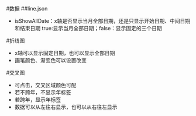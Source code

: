 #数据
##line.json
  - isShowAllDate：x轴是否显示当月全部日期，还是只显示开始日期、中间日期和结束日期 true:显示当月全部日期；false：显示固定的三个日期
  
  
#折线图
- x轴可以显示固定日期，也可以显示全部日期
- 画笔颜色、渐变色可以设置改变

#交叉图
- 可点击，交叉区域颜色可配
- 若不跨年，不显示年标签
- 若跨年，显示年标签
- 数据可以从左往右显示，也可以从右往左显示